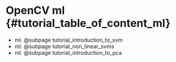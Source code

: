 OpenCV ml {#tutorial_table_of_content_ml}
========================================================

-   ml. @subpage tutorial_introduction_to_svm
-   ml. @subpage tutorial_non_linear_svms
-   ml. @subpage tutorial_introduction_to_pca
